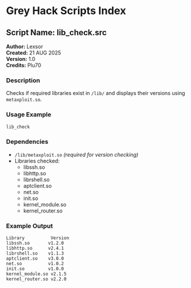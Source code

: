 # Grey Hack Scripts Index

## Script Name: lib_check.src
**Author:** Lexsor  
**Created:** 21 AUG 2025  
**Version:** 1.0  
**Credits:** Plu70  

### Description
Checks if required libraries exist in `/lib/` and displays their versions using `metaxploit.so`.

### Usage Example
```typescript
lib_check
```

### Dependencies
- `/lib/metaxploit.so` *(required for version checking)*
- Libraries checked:
  - libssh.so
  - libhttp.so
  - librshell.so
  - aptclient.so
  - net.so
  - init.so
  - kernel_module.so
  - kernel_router.so

### Example Output
```
Library          Version
libssh.so       v1.2.0
libhttp.so      v2.4.1
librshell.so    v1.1.3
aptclient.so    v3.0.0
net.so          v1.0.2
init.so         v1.0.0
kernel_module.so v2.1.5
kernel_router.so v2.2.0
```

